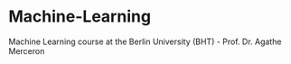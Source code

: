 # Machine-Learning
Machine Learning course at the Berlin University (BHT) - Prof. Dr. Agathe Merceron 
